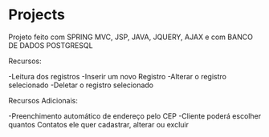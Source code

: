 # Projects
Projeto feito com SPRING MVC, JSP, JAVA, JQUERY, AJAX e com BANCO DE DADOS POSTGRESQL

Recursos:

-Leitura dos registros
-Inserir um novo Registro
-Alterar o registro selecionado
-Deletar o registro selecionado

Recursos Adicionais:

-Preenchimento automático de endereço pelo CEP
-Cliente poderá escolher quantos Contatos ele quer cadastrar, alterar ou excluir




